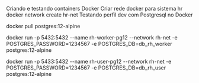 Criando e testando containers Docker
Criar rede docker para sistema hr
docker network create hr-net
Testando perfil dev com Postgresql no Docker


docker pull postgres:12-alpine

docker run -p 5432:5432 --name rh-worker-pg12 --network rh-net -e POSTGRES_PASSWORD=1234567 -e POSTGRES_DB=db_rh_worker postgres:12-alpine

docker run -p 5433:5432 --name rh-user-pg12 --network rh-net -e POSTGRES_PASSWORD=1234567 -e POSTGRES_DB=db_rh_user postgres:12-alpine

